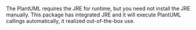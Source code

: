 The PlantUML requires the JRE for runtime, but you need not install the JRE manually. This package has integrated JRE and it will execute PlantUML callings automatically, it realized out-of-the-box use.
